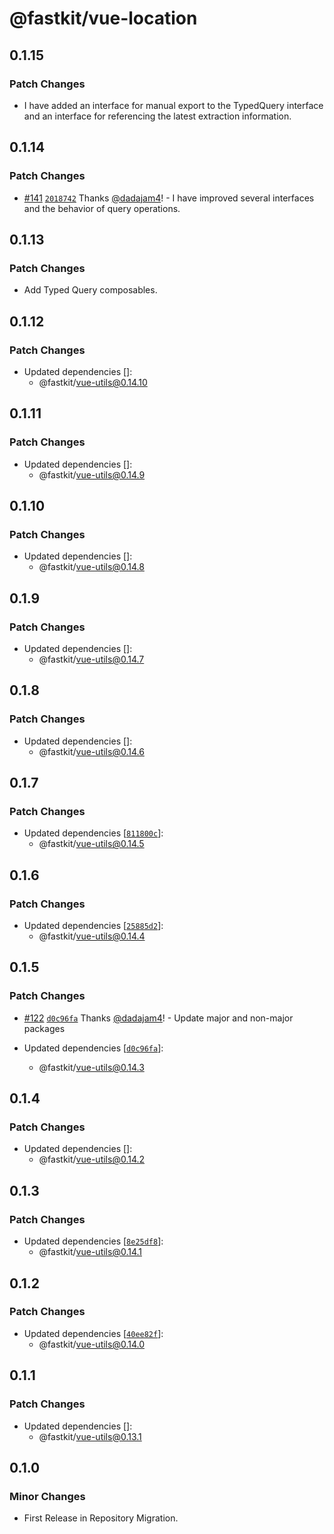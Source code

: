 # @fastkit/vue-location

## 0.1.15

### Patch Changes

- I have added an interface for manual export to the TypedQuery interface and an interface for referencing the latest extraction information.

## 0.1.14

### Patch Changes

- [#141](https://github.com/dadajam4/fastkit/pull/141) [`2018742`](https://github.com/dadajam4/fastkit/commit/2018742147de0e5fc94c1d83754abe27fed895b3) Thanks [@dadajam4](https://github.com/dadajam4)! - I have improved several interfaces and the behavior of query operations.

## 0.1.13

### Patch Changes

- Add Typed Query composables.

## 0.1.12

### Patch Changes

- Updated dependencies []:
  - @fastkit/vue-utils@0.14.10

## 0.1.11

### Patch Changes

- Updated dependencies []:
  - @fastkit/vue-utils@0.14.9

## 0.1.10

### Patch Changes

- Updated dependencies []:
  - @fastkit/vue-utils@0.14.8

## 0.1.9

### Patch Changes

- Updated dependencies []:
  - @fastkit/vue-utils@0.14.7

## 0.1.8

### Patch Changes

- Updated dependencies []:
  - @fastkit/vue-utils@0.14.6

## 0.1.7

### Patch Changes

- Updated dependencies [[`811800c`](https://github.com/dadajam4/fastkit/commit/811800c8aec5dc1236a887e35aa846560b8c40f7)]:
  - @fastkit/vue-utils@0.14.5

## 0.1.6

### Patch Changes

- Updated dependencies [[`25885d2`](https://github.com/dadajam4/fastkit/commit/25885d2139c445478ce9aa7ff03539398f28cd55)]:
  - @fastkit/vue-utils@0.14.4

## 0.1.5

### Patch Changes

- [#122](https://github.com/dadajam4/fastkit/pull/122) [`d0c96fa`](https://github.com/dadajam4/fastkit/commit/d0c96faf96b6c91bcb8bc0b1ca9d22fc8ede303e) Thanks [@dadajam4](https://github.com/dadajam4)! - Update major and non-major packages

- Updated dependencies [[`d0c96fa`](https://github.com/dadajam4/fastkit/commit/d0c96faf96b6c91bcb8bc0b1ca9d22fc8ede303e)]:
  - @fastkit/vue-utils@0.14.3

## 0.1.4

### Patch Changes

- Updated dependencies []:
  - @fastkit/vue-utils@0.14.2

## 0.1.3

### Patch Changes

- Updated dependencies [[`8e25df8`](https://github.com/dadajam4/fastkit/commit/8e25df840c83d63617f5f343939fc22abf06b4a0)]:
  - @fastkit/vue-utils@0.14.1

## 0.1.2

### Patch Changes

- Updated dependencies [[`40ee82f`](https://github.com/dadajam4/fastkit/commit/40ee82f4501b88e44ad9b67918df2237298493a0)]:
  - @fastkit/vue-utils@0.14.0

## 0.1.1

### Patch Changes

- Updated dependencies []:
  - @fastkit/vue-utils@0.13.1

## 0.1.0

### Minor Changes

- First Release in Repository Migration.
